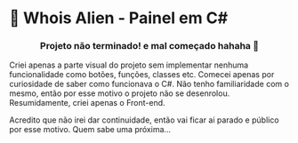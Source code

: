 # 🤖 Whois Alien - Painel em C#

<h3 align="center">Projeto não terminado! e mal começado hahaha 🤣</h3>


Criei apenas a parte visual do projeto sem implementar nenhuma funcionalidade como botões, funções, classes etc. Comecei apenas por curiosidade de saber como funcionava o C#. Não tenho familiaridade com o mesmo, então por esse motivo o projeto não se desenrolou. Resumidamente, criei apenas o Front-end.

Acredito que não irei dar continuidade, então vai ficar ai parado e público por esse motivo. Quem sabe uma próxima...
